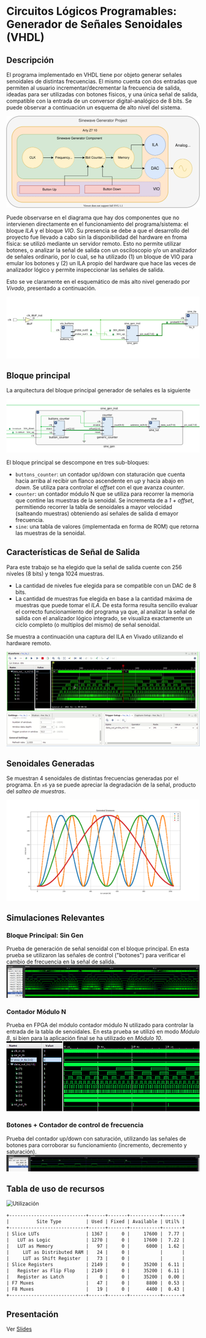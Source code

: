 
# Circuitos Lógicos Programables: Generador de Señales Senoidales (VHDL)
## Descripción
El programa implementado en VHDL tiene por objeto generar señales senoidales de distintas frecuencias. 
El mismo cuenta con dos entradas que permiten al usuario incrementar/decrementar la frecuencia de salida, ideadas para ser utilizadas con botones físicos, y una única señal de salida, compatible con la entrada de un conversor digital-analógico de 8 bits. Se puede observar a continuación un esquema de alto nivel del sistema.

![Description](./doc/images/BlockDiagram.svg)

Puede observarse en el diagrama que hay dos componentes que no intervienen directamente en el funcionamiento del programa/sistema: el bloque _ILA_ y el bloque _VIO_. Su presencia se debe a que el desarrollo del proyecto fue llevado a cabo sin la disponibilidad del hardware en froma física: se utilizó mediante un servidor remoto. Esto no permite utilizar botones, o analizar la señal de salida con un osciloscopio y/o un analizador de señales ordinario, por lo cual, se ha utilizado (1) un bloque de VIO para emular los botones y (2) un ILA propio del hardware que hace las veces de analizador lógico y permite inspeccionar las señales de salida. 

Esto se ve claramente en el esquemático de más alto nivel generado por _Vivado_, presentado a continuación.

![Esquemático](./doc/images/SchematicHighLevel.png)

## Bloque principal
La arquitectura del bloque principal generador de señales es la siguiente

![GeneradorSenoidales](./doc/images/SchematicDetailed.png)

El bloque principal se descompone en tres sub-bloques:
- ```buttons_counter```: un contador up/down con staturación que cuenta hacia arriba al recibir un flanco ascendente en _up_ y hacia abajo en _down_. Se utiliza para controlar el _offset_ con el que avanza *counter*.
- ```counter```: un contador módulo N que se utiliza para recorrer la memoria que contine las muestras de la senoidal. Se incrementa de a _1 + offset_, permitiendo recorrer la tabla de senoidales a mayor velocidad (salteando muestras) obteniendo así señales de salida d emayor frecuencia.
- ```sine```: una tabla de valores (implementada en forma de ROM) que retorna las muestras de la senoidal.

## Características de Señal de Salida
Para este trabajo se ha elegido que la señal de salida cuente con 256 niveles (8 bits) y tenga 1024 muestras. 

- La cantidad de niveles fue elegida para se compatible con un DAC de 8 bits. 
- La cantidad de muestras fue elegida en base a la cantidad máxima de muestras que puede tomar el _ILA_. De esta forma resulta sencillo evaluar el correcto funcionamiento del programa ya que, al analizar la señal de salida con el analizador lógico integrado, se visualiza exactamente un ciclo completo (o multiplos del mismo) de señal senoidal.

Se muestra a continuación una captura del ILA en Vivado utilizando el hardware remoto.

![Capturavivado](./doc/images/Sine.png)

## Senoidales Generadas
Se muestran 4 senoidales de distintas frecuencias generadas por el programa. En ``x6`` ya se puede apreciar la degradación de la señal, producto del _salteo de muestras_.

![Capturepython](./doc/images/Sinewaves.png)

## Simulaciones Relevantes
### Bloque Principal: Sin Gen
Prueba de generación de señal senoidal con el bloque principal. En esta prueba se utilizaron las señales de control ("botones") para verificar el cambio de frecuencia en la señal de salida.
![SimGen](./doc/images/SinGen.png)

### Contador Módulo N
Prueba en FPGA del módulo contador módulo N utilizado para controlar la entrada de la tabla de senoidales. En esta prueba se utilizó en modo _Módulo 8_, si bien para la aplicación final se ha utilizado en _Módulo 10_. 
![MainCounterIla](./doc/images/MainCounterILA.png)

### Botones + Contador de control de frecuencia
Prueba del contador up/down con saturación, utilizando las señales de botones para corroborar su funcionamiento (incremento, decremento y saturación).
![CountButton](./doc/images/ButtonCountSim.png)

## Tabla de uso de recursos
![Utilización](./doc/images/Utilización.png)


```
+----------------------------+------+-------+-----------+-------+
|          Site Type         | Used | Fixed | Available | Util% |
+----------------------------+------+-------+-----------+-------+
| Slice LUTs                 | 1367 |     0 |     17600 |  7.77 |
|   LUT as Logic             | 1270 |     0 |     17600 |  7.22 |
|   LUT as Memory            |   97 |     0 |      6000 |  1.62 |
|     LUT as Distributed RAM |   24 |     0 |           |       |
|     LUT as Shift Register  |   73 |     0 |           |       |
| Slice Registers            | 2149 |     0 |     35200 |  6.11 |
|   Register as Flip Flop    | 2149 |     0 |     35200 |  6.11 |
|   Register as Latch        |    0 |     0 |     35200 |  0.00 |
| F7 Muxes                   |   47 |     0 |      8800 |  0.53 |
| F8 Muxes                   |   19 |     0 |      4400 |  0.43 |
+----------------------------+------+-------+-----------+-------+
```

## Presentación
Ver [Slides](./doc/Slides.pdf)
